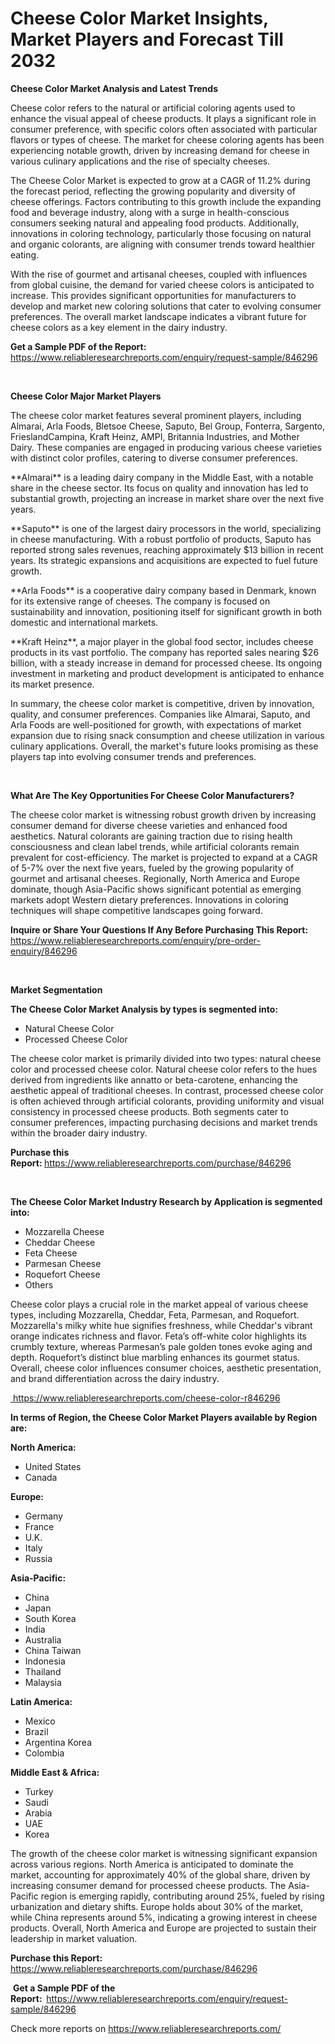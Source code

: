 <p><h1>Cheese Color Market Insights, Market Players and Forecast Till 2032</h1></p><p><strong>Cheese Color Market Analysis and Latest Trends</strong></p>
<p><p>Cheese color refers to the natural or artificial coloring agents used to enhance the visual appeal of cheese products. It plays a significant role in consumer preference, with specific colors often associated with particular flavors or types of cheese. The market for cheese coloring agents has been experiencing notable growth, driven by increasing demand for cheese in various culinary applications and the rise of specialty cheeses.</p><p>The Cheese Color Market is expected to grow at a CAGR of 11.2% during the forecast period, reflecting the growing popularity and diversity of cheese offerings. Factors contributing to this growth include the expanding food and beverage industry, along with a surge in health-conscious consumers seeking natural and appealing food products. Additionally, innovations in coloring technology, particularly those focusing on natural and organic colorants, are aligning with consumer trends toward healthier eating. </p><p>With the rise of gourmet and artisanal cheeses, coupled with influences from global cuisine, the demand for varied cheese colors is anticipated to increase. This provides significant opportunities for manufacturers to develop and market new coloring solutions that cater to evolving consumer preferences. The overall market landscape indicates a vibrant future for cheese colors as a key element in the dairy industry.</p></p>
<p><strong>Get a Sample PDF of the Report:&nbsp;</strong> <a href="https://www.reliableresearchreports.com/enquiry/request-sample/846296?utm_campaign=2391&utm_medium=2&utm_source=Github&utm_content=ia&utm_term=08022025&utm_id=cheese-color">https://www.reliableresearchreports.com/enquiry/request-sample/846296</a></p>
<p>&nbsp;</p>
<p><strong>Cheese Color Major Market Players</strong></p>
<p><p>The cheese color market features several prominent players, including Almarai, Arla Foods, Bletsoe Cheese, Saputo, Bel Group, Fonterra, Sargento, FrieslandCampina, Kraft Heinz, AMPI, Britannia Industries, and Mother Dairy. These companies are engaged in producing various cheese varieties with distinct color profiles, catering to diverse consumer preferences.</p><p>**Almarai** is a leading dairy company in the Middle East, with a notable share in the cheese sector. Its focus on quality and innovation has led to substantial growth, projecting an increase in market share over the next five years.</p><p>**Saputo** is one of the largest dairy processors in the world, specializing in cheese manufacturing. With a robust portfolio of products, Saputo has reported strong sales revenues, reaching approximately $13 billion in recent years. Its strategic expansions and acquisitions are expected to fuel future growth.</p><p>**Arla Foods** is a cooperative dairy company based in Denmark, known for its extensive range of cheeses. The company is focused on sustainability and innovation, positioning itself for significant growth in both domestic and international markets.</p><p>**Kraft Heinz**, a major player in the global food sector, includes cheese products in its vast portfolio. The company has reported sales nearing $26 billion, with a steady increase in demand for processed cheese. Its ongoing investment in marketing and product development is anticipated to enhance its market presence.</p><p>In summary, the cheese color market is competitive, driven by innovation, quality, and consumer preferences. Companies like Almarai, Saputo, and Arla Foods are well-positioned for growth, with expectations of market expansion due to rising snack consumption and cheese utilization in various culinary applications. Overall, the market's future looks promising as these players tap into evolving consumer trends and preferences.</p></p>
<p>&nbsp;</p>
<p><strong>What Are The Key Opportunities For Cheese Color Manufacturers?</strong></p>
<p><p>The cheese color market is witnessing robust growth driven by increasing consumer demand for diverse cheese varieties and enhanced food aesthetics. Natural colorants are gaining traction due to rising health consciousness and clean label trends, while artificial colorants remain prevalent for cost-efficiency. The market is projected to expand at a CAGR of 5-7% over the next five years, fueled by the growing popularity of gourmet and artisanal cheeses. Regionally, North America and Europe dominate, though Asia-Pacific shows significant potential as emerging markets adopt Western dietary preferences. Innovations in coloring techniques will shape competitive landscapes going forward.</p></p>
<p><strong>Inquire or Share Your Questions If Any Before Purchasing This Report:</strong> <a href="https://www.reliableresearchreports.com/enquiry/pre-order-enquiry/846296?utm_campaign=2391&utm_medium=2&utm_source=Github&utm_content=ia&utm_term=08022025&utm_id=cheese-color">https://www.reliableresearchreports.com/enquiry/pre-order-enquiry/846296</a></p>
<p>&nbsp;</p>
<p><strong>Market Segmentation</strong></p>
<p><strong>The Cheese Color Market Analysis by types is segmented into:</strong></p>
<p><ul><li>Natural Cheese Color</li><li>Processed Cheese Color</li></ul></p>
<p><p>The cheese color market is primarily divided into two types: natural cheese color and processed cheese color. Natural cheese color refers to the hues derived from ingredients like annatto or beta-carotene, enhancing the aesthetic appeal of traditional cheeses. In contrast, processed cheese color is often achieved through artificial colorants, providing uniformity and visual consistency in processed cheese products. Both segments cater to consumer preferences, impacting purchasing decisions and market trends within the broader dairy industry.</p></p>
<p><strong>Purchase this Report:&nbsp;</strong><a href="https://www.reliableresearchreports.com/purchase/846296?utm_campaign=2391&utm_medium=2&utm_source=Github&utm_content=ia&utm_term=08022025&utm_id=cheese-color">https://www.reliableresearchreports.com/purchase/846296</a></p>
<p>&nbsp;</p>
<p><strong>The Cheese Color Market Industry Research by Application is segmented into:</strong></p>
<p><ul><li>Mozzarella Cheese</li><li>Cheddar Cheese</li><li>Feta Cheese</li><li>Parmesan Cheese</li><li>Roquefort Cheese</li><li>Others</li></ul></p>
<p><p>Cheese color plays a crucial role in the market appeal of various cheese types, including Mozzarella, Cheddar, Feta, Parmesan, and Roquefort. Mozzarella's milky white hue signifies freshness, while Cheddar's vibrant orange indicates richness and flavor. Feta’s off-white color highlights its crumbly texture, whereas Parmesan’s pale golden tones evoke aging and depth. Roquefort’s distinct blue marbling enhances its gourmet status. Overall, cheese color influences consumer choices, aesthetic presentation, and brand differentiation across the dairy industry.</p></p>
<p><a href="https://www.reliableresearchreports.com/cheese-color-r846296?utm_campaign=2391&utm_medium=2&utm_source=Github&utm_content=ia&utm_term=08022025&utm_id=cheese-color">&nbsp;https://www.reliableresearchreports.com/cheese-color-r846296</a></p>
<p><strong>In terms of Region, the Cheese Color Market Players available by Region are:</strong></p>
<p>
    <p> <strong> North America: </strong>
        <ul>
            <li>United States</li>
            <li>Canada</li>
        </ul>
        </p> 
    <p> <strong> Europe: </strong>
        <ul>
            <li>Germany</li>
            <li>France</li>
            <li>U.K.</li>
            <li>Italy</li>
            <li>Russia</li>
        </ul>
        </p> 
    <p> <strong> Asia-Pacific: </strong>
        <ul>
            <li>China</li>
            <li>Japan</li>
            <li>South Korea</li>
            <li>India</li>
            <li>Australia</li>
            <li>China Taiwan</li>
            <li>Indonesia</li>
            <li>Thailand</li>
            <li>Malaysia</li>
        </ul>
        </p> 
    <p> <strong> Latin America: </strong>
        <ul>
            <li>Mexico</li>
            <li>Brazil</li>
            <li>Argentina Korea</li>
            <li>Colombia</li>
        </ul>
        </p> 
    <p> <strong> Middle East & Africa: </strong>
        <ul>
            <li>Turkey</li>
            <li>Saudi</li>
            <li>Arabia</li>
            <li>UAE</li>
            <li>Korea</li>
        </ul>
    </p>
    </p>
<p><p>The growth of the cheese color market is witnessing significant expansion across various regions. North America is anticipated to dominate the market, accounting for approximately 40% of the global share, driven by increasing consumer demand for processed cheese products. The Asia-Pacific region is emerging rapidly, contributing around 25%, fueled by rising urbanization and dietary shifts. Europe holds about 30% of the market, while China represents around 5%, indicating a growing interest in cheese products. Overall, North America and Europe are projected to sustain their leadership in market valuation.</p></p>
<p><strong>Purchase this Report: </strong><a href="https://www.reliableresearchreports.com/purchase/846296?utm_campaign=2391&utm_medium=2&utm_source=Github&utm_content=ia&utm_term=08022025&utm_id=cheese-color">https://www.reliableresearchreports.com/purchase/846296</a></p>
<p>&nbsp;<strong>Get a Sample PDF of the Report:&nbsp;&nbsp;</strong><a href="https://www.reliableresearchreports.com/enquiry/request-sample/846296?utm_campaign=2391&utm_medium=2&utm_source=Github&utm_content=ia&utm_term=08022025&utm_id=cheese-color">https://www.reliableresearchreports.com/enquiry/request-sample/846296</a></p>
<p><strong></strong></p>
<p>Check more reports on <a href="https://www.reliableresearchreports.com/?utm_campaign=2391&utm_medium=2&utm_source=Github&utm_content=ia&utm_term=08022025&utm_id=cheese-color">https://www.reliableresearchreports.com/</a></p>